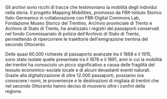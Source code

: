 Gli archivi sono ricchi di tracce che testimoniano la mobilità degli individui nella storia. Il progetto Mapping Mobilities, promosso da FBK-Istituto Storico Italo-Germanico in collaborazione con FBK-Digital Commons Lab, Fondazione Museo Storico del Trentino, Archivio provinciale di Trento e Archivio di Stato di Trento, ha analizzato i registri dei passaporti conservati nel fondo Commissariato di polizia dell'Archivio di Stato di Trento, permettendo di ripercorrere le traiettorie dell'emigrazione
trentina del secondo Ottocento.

Delle quasi 60.000 richieste di passaporto avanzate tra il 1868 e il 1915, sono state isolate quelle presentate tra il 1878 e il 1891, anni in cui la mobilità dei trentini ha conosciuto un picco significativo a causa delle fragilità
del tessuto economico-sociale locale e di alcuni devastanti eventi naturali. Grazie alla digitalizzazione di oltre 12.000 passaporti, possiamo ora conoscere i nomi, le provenienze e le destinazioni di migliaia di trentini che nel
secondo Ottocento hanno deciso di muoversi oltre i confini della regione.